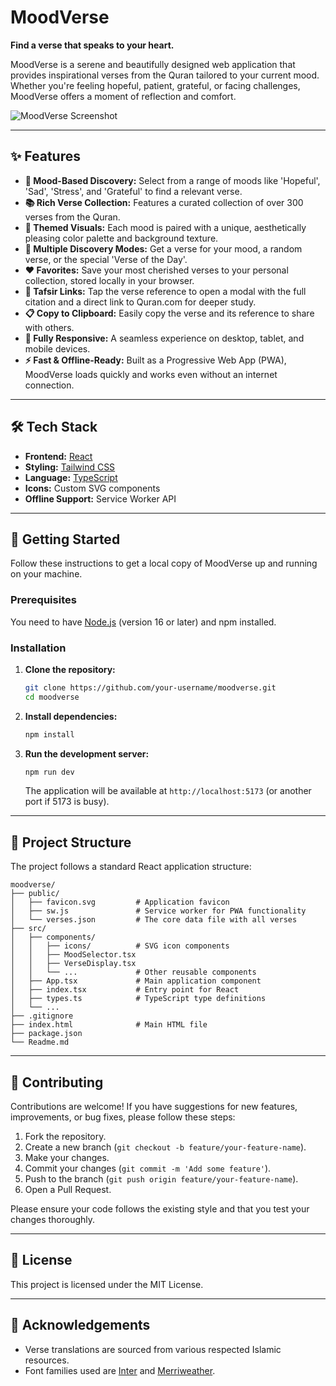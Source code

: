 # MoodVerse

**Find a verse that speaks to your heart.**

MoodVerse is a serene and beautifully designed web application that provides inspirational verses from the Quran tailored to your current mood. Whether you're feeling hopeful, patient, grateful, or facing challenges, MoodVerse offers a moment of reflection and comfort.

![MoodVerse Screenshot](https://moodverse.app/screenshot.png) <!-- Placeholder for a screenshot -->

---

## ✨ Features

- **📖 Mood-Based Discovery:** Select from a range of moods like 'Hopeful', 'Sad', 'Stress', and 'Grateful' to find a relevant verse.
- **📚 Rich Verse Collection:** Features a curated collection of over 300 verses from the Quran.
- **🎨 Themed Visuals:** Each mood is paired with a unique, aesthetically pleasing color palette and background texture.
- **🔀 Multiple Discovery Modes:** Get a verse for your mood, a random verse, or the special 'Verse of the Day'.
- **❤️ Favorites:** Save your most cherished verses to your personal collection, stored locally in your browser.
- **🔗 Tafsir Links:** Tap the verse reference to open a modal with the full citation and a direct link to Quran.com for deeper study.
- **📋 Copy to Clipboard:** Easily copy the verse and its reference to share with others.
- **📱 Fully Responsive:** A seamless experience on desktop, tablet, and mobile devices.
- **⚡ Fast & Offline-Ready:** Built as a Progressive Web App (PWA), MoodVerse loads quickly and works even without an internet connection.

---

## 🛠️ Tech Stack

- **Frontend:** [React](https://reactjs.org/)
- **Styling:** [Tailwind CSS](https://tailwindcss.com/)
- **Language:** [TypeScript](https://www.typescriptlang.org/)
- **Icons:** Custom SVG components
- **Offline Support:** Service Worker API

---

## 🚀 Getting Started

Follow these instructions to get a local copy of MoodVerse up and running on your machine.

### Prerequisites

You need to have [Node.js](https://nodejs.org/) (version 16 or later) and npm installed.

### Installation

1.  **Clone the repository:**
    ```sh
    git clone https://github.com/your-username/moodverse.git
    cd moodverse
    ```

2.  **Install dependencies:**
    ```sh
    npm install
    ```

3.  **Run the development server:**
    ```sh
    npm run dev
    ```
    The application will be available at `http://localhost:5173` (or another port if 5173 is busy).

---

## 📁 Project Structure

The project follows a standard React application structure:

```
moodverse/
├── public/
│   ├── favicon.svg         # Application favicon
│   ├── sw.js               # Service worker for PWA functionality
│   └── verses.json         # The core data file with all verses
├── src/
│   ├── components/
│   │   ├── icons/          # SVG icon components
│   │   ├── MoodSelector.tsx
│   │   ├── VerseDisplay.tsx
│   │   └── ...             # Other reusable components
│   ├── App.tsx             # Main application component
│   ├── index.tsx           # Entry point for React
│   ├── types.ts            # TypeScript type definitions
│   └── ...
├── .gitignore
├── index.html              # Main HTML file
├── package.json
└── Readme.md
```

---

## 🤝 Contributing

Contributions are welcome! If you have suggestions for new features, improvements, or bug fixes, please follow these steps:

1.  Fork the repository.
2.  Create a new branch (`git checkout -b feature/your-feature-name`).
3.  Make your changes.
4.  Commit your changes (`git commit -m 'Add some feature'`).
5.  Push to the branch (`git push origin feature/your-feature-name`).
6.  Open a Pull Request.

Please ensure your code follows the existing style and that you test your changes thoroughly.

---

## 📜 License

This project is licensed under the MIT License.

---

## 🙏 Acknowledgements

- Verse translations are sourced from various respected Islamic resources.
- Font families used are [Inter](https://fonts.google.com/specimen/Inter) and [Merriweather](https://fonts.google.com/specimen/Merriweather).

